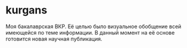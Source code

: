 # kurgans
Моя бакалаврская ВКР. Её целью было визуальное обобщение всей имеющейся по теме информации. В данный момент на её основе готовится новая научная публикация.
